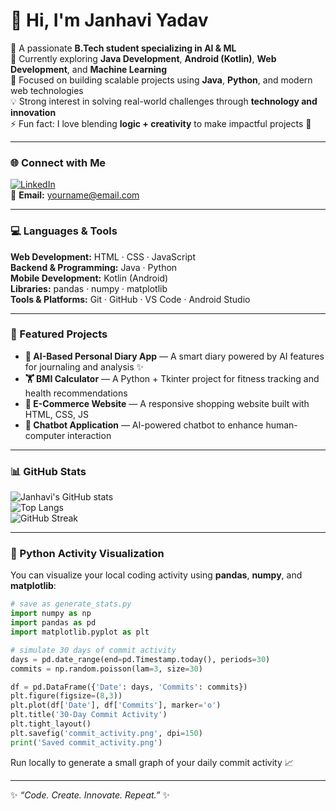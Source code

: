 # 👋 Hi, I'm Janhavi Yadav

💫 A passionate **B.Tech student specializing in AI & ML**  
🔭 Currently exploring **Java Development**, **Android (Kotlin)**, **Web Development**, and **Machine Learning**  
🌱 Focused on building scalable projects using **Java**, **Python**, and modern web technologies  
💡 Strong interest in solving real-world challenges through **technology and innovation**  
⚡ Fun fact: I love blending **logic + creativity** to make impactful projects 🚀  

---

### 🌐 Connect with Me
[![LinkedIn](https://img.shields.io/badge/LinkedIn-blue?style=flat&logo=linkedin)](https://linkedin.com)  
📧 **Email:** yourname@email.com  

---

### 💻 Languages & Tools
**Web Development:** HTML · CSS · JavaScript  
**Backend & Programming:** Java · Python  
**Mobile Development:** Kotlin (Android)  
**Libraries:** pandas · numpy · matplotlib  
**Tools & Platforms:** Git · GitHub · VS Code · Android Studio  

---

### 🚀 Featured Projects
- **🧠 AI-Based Personal Diary App** — A smart diary powered by AI features for journaling and analysis ✨  
- **🏋️ BMI Calculator** — A Python + Tkinter project for fitness tracking and health recommendations  
- **🛒 E-Commerce Website** — A responsive shopping website built with HTML, CSS, JS  
- **🤖 Chatbot Application** — AI-powered chatbot to enhance human-computer interaction  

---

### 📊 GitHub Stats
![Janhavi's GitHub stats](https://github-readme-stats.vercel.app/api?username=YourGitHubUsername&show_icons=true&theme=tokyonight)  
![Top Langs](https://github-readme-stats.vercel.app/api/top-langs/?username=YourGitHubUsername&layout=compact&theme=tokyonight)  
![GitHub Streak](https://github-readme-streak-stats.herokuapp.com/?user=YourGitHubUsername&theme=tokyonight)  

---

### 🧩 Python Activity Visualization
You can visualize your local coding activity using **pandas**, **numpy**, and **matplotlib**:

```python
# save as generate_stats.py
import numpy as np
import pandas as pd
import matplotlib.pyplot as plt

# simulate 30 days of commit activity
days = pd.date_range(end=pd.Timestamp.today(), periods=30)
commits = np.random.poisson(lam=3, size=30)

df = pd.DataFrame({'Date': days, 'Commits': commits})
plt.figure(figsize=(8,3))
plt.plot(df['Date'], df['Commits'], marker='o')
plt.title('30-Day Commit Activity')
plt.tight_layout()
plt.savefig('commit_activity.png', dpi=150)
print('Saved commit_activity.png')
```

Run locally to generate a small graph of your daily commit activity 📈  

---

✨ *“Code. Create. Innovate. Repeat.”* ✨
